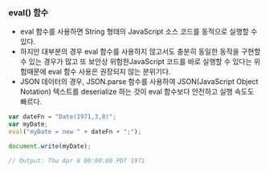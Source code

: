 ### eval() 함수
- eval 함수를 사용하면 String 형태의 JavaScript 소스 코드를 동적으로 실행할 수 있다.
- 하지만 대부분의 경우 eval 함수를 사용하지 않고서도 충분히 동일한 동작을 구현할 수 있는 경우가 많고 또 보안상 위험한JavaScript 코드를 바로 실행할 수 있다는 위험때문에 eval 함수 사용은 권장되지 않는 분위기다. 
- JSON 데이터의 경우, JSON.parse 함수를 사용하여 JSON(JavaScript Object Notation) 텍스트를 deserialize 하는 것이 eval 함수보다 안전하고 실행 속도도 빠르다.

~~~ javascript
var dateFn = "Date(1971,3,8)";
var myDate;
eval("myDate = new " + dateFn + ";");

document.write(myDate);

// Output: Thu Apr 8 00:00:00 PDT 1971
~~~
